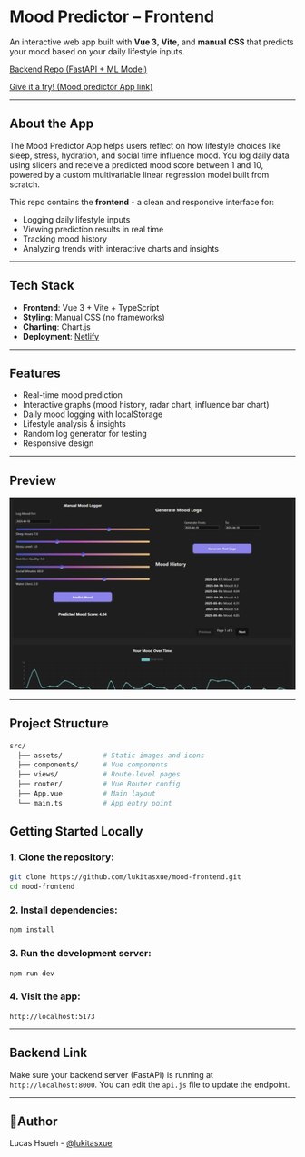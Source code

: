 # Mood Predictor – Frontend

An interactive web app built with **Vue 3**, **Vite**, and **manual CSS** that predicts your mood based on your daily lifestyle inputs.

[Backend Repo (FastAPI + ML Model)](https://github.com/lukitasxue/backend_moodPredPage)

[Give it a try! (Mood predictor App link)](https://moodpredictorapp.netlify.app)

---

## About the App

The Mood Predictor App helps users reflect on how lifestyle choices like sleep, stress, hydration, and social time influence mood. You log daily data using sliders and receive a predicted mood score between 1 and 10, powered by a custom multivariable linear regression model built from scratch.

This repo contains the **frontend** - a clean and responsive interface for:

- Logging daily lifestyle inputs
- Viewing prediction results in real time
- Tracking mood history
- Analyzing trends with interactive charts and insights

---

## Tech Stack

- **Frontend**: Vue 3 + Vite + TypeScript
- **Styling**: Manual CSS (no frameworks)
- **Charting**: Chart.js
- **Deployment**: [Netlify](https://www.netlify.com/)

---

## Features

- Real-time mood prediction
- Interactive graphs (mood history, radar chart, influence bar chart)
- Daily mood logging with localStorage
- Lifestyle analysis & insights
- Random log generator for testing
- Responsive design

---

## Preview

<img src="./src/assets/moodAppShowcase_2.png" alt="Mood App Screenshot" width="600" />

---

## Project Structure

```bash
src/
  ├── assets/          # Static images and icons
  ├── components/      # Vue components
  ├── views/           # Route-level pages
  ├── router/          # Vue Router config
  ├── App.vue          # Main layout
  └── main.ts          # App entry point
```

## Getting Started Locally

### 1. Clone the repository:
```bash
git clone https://github.com/lukitasxue/mood-frontend.git
cd mood-frontend
```

### 2. Install dependencies:
```bash
npm install
```

### 3. Run the development server:
```bash
npm run dev
```

### 4. Visit the app:
```
http://localhost:5173
```

---

## Backend Link
Make sure your backend server (FastAPI) is running at `http://localhost:8000`. You can edit the `api.js` file to update the endpoint.

---

## 👨Author
Lucas Hsueh - [@lukitasxue](https://github.com/lukitasxue)